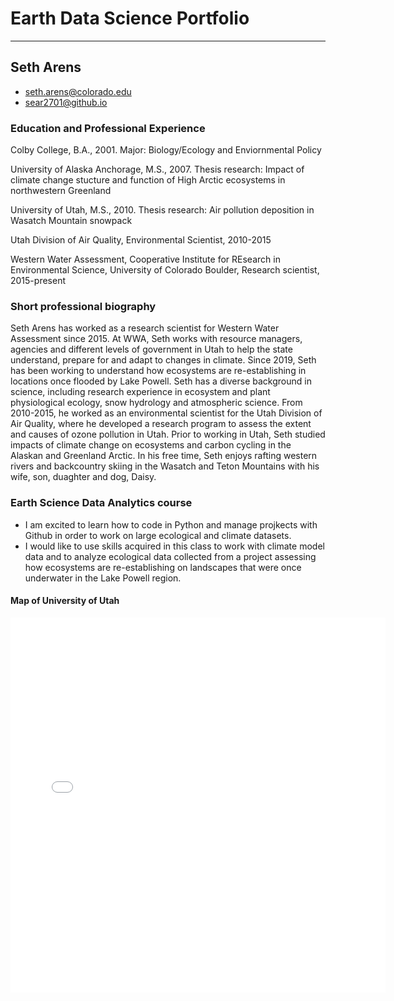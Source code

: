 # Earth Data Science Portfolio
***
## Seth Arens
* seth.arens@colorado.edu
* [sear2701@github.io](https://sear2701.github.io/sear2701/)
  
### Education and Professional Experience
Colby College, B.A., 2001. Major: Biology/Ecology and Enviornmental Policy

University of Alaska Anchorage, M.S., 2007. Thesis research: Impact of climate change stucture and function of High Arctic ecosystems in northwestern Greenland

University of Utah, M.S., 2010. Thesis research: Air pollution deposition in Wasatch Mountain snowpack

Utah Division of Air Quality, Environmental Scientist, 2010-2015

Western Water Assessment, Cooperative Institute for REsearch in Environmental Science, University of Colorado Boulder, Research scientist, 2015-present

### Short professional biography
Seth Arens has worked as a research scientist for Western Water Assessment since 2015. At WWA, Seth works with resource managers, agencies and different levels of government in Utah to help the state understand, prepare for and adapt to changes in climate. Since 2019, Seth has been working to understand how ecosystems are re-establishing in locations once flooded by Lake Powell. Seth has a diverse background in science, including research experience in ecosystem and plant physiological ecology, snow hydrology and atmospheric science. From 2010-2015, he worked as an environmental scientist for the Utah Division of Air Quality, where he developed a research program to assess the extent and causes of ozone pollution in Utah. Prior to working in Utah, Seth studied impacts of climate change on ecosystems and carbon cycling in the Alaskan and Greenland Arctic. In his free time, Seth enjoys rafting western rivers and backcountry skiing in the Wasatch and Teton Mountains with his wife, son, duaghter and dog, Daisy.
### Earth Science Data Analytics course
* I am excited to learn how to code in Python and manage projkects with Github in order to work on large ecological and climate datasets.
* I would like to use skills acquired in this class to work with climate model data and to analyze ecological data collected from a project assessing how ecosystems are re-establishing on landscapes that were once underwater in the Lake Powell region.
  
#### Map of University of Utah
<embed type="text/html" src="img/uu.html" width="600" height="600">
